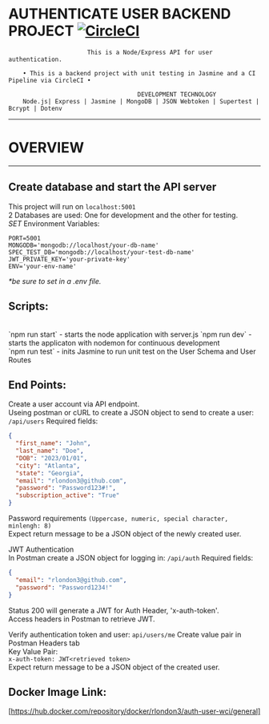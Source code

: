 AUTHENTICATE USER BACKEND PROJECT [![CircleCI](https://dl.circleci.com/status-badge/img/gh/rlondon3/authenticate-user/tree/main.svg?style=svg)](https://dl.circleci.com/status-badge/redirect/gh/rlondon3/authenticate-user/tree/main)
=======================================================
                          This is a Node/Express API for user authentication.

        • This is a backend project with unit testing in Jasmine and a CI Pipeline via CircleCI •
      
                                        DEVELOPMENT TECHNOLOGY
        Node.js| Express | Jasmine | MongoDB | JSON Webtoken | Supertest | Bcrypt | Dotenv 
 ___________________________________________________________________

# OVERVIEW
---------------------------
## Create database and start the API server  
This project will run on `localhost:5001`   
2 Databases are used: One for development and the other for testing.  
*SET* Environment Variables:
```   
PORT=5001 
MONGODB='mongodb://localhost/your-db-name'
SPEC_TEST_DB='mongodb://localhost/your-test-db-name'
JWT_PRIVATE_KEY='your-private-key'
ENV='your-env-name'
```
_*be sure to set in a .env file._  

## Scripts:
<br>
`npm run start` - starts the node application with server.js
`npm run dev` - starts the applicaton with nodemon for continuous development<br/>
`npm run test` - inits Jasmine to run unit test on the User Schema and User Routes
 

## End Points: 
Create a user account via API endpoint.  
Useing postman or cURL to create a JSON object to send to create a user: `/api/users` 
Required fields:  
```json
{
  "first_name": "John", 
  "last_name": "Doe",
  "DOB": "2023/01/01",
  "city": "Atlanta", 
  "state": "Georgia",
  "email": "rlondon3@github.com",
  "password": "Password123#!",   
  "subscription_active": "True"
}
```
Password requirements `(Uppercase, numeric, special character, minlengh: 8)`   
Expect return message to be a JSON object of the newly created user.

JWT Authentication   
In Postman create a JSON object for logging in: `/api/auth` 
Required fields: 
```json
{
  "email": "rlondon3@github.com",
  "password": "Password1234!"
} 
```
Status 200 will generate a JWT for Auth Header, 'x-auth-token'.  
Access headers in Postman to retrieve JWT.  

Verify authentication token and user: `api/users/me` 
Create value pair in Postman Headers tab   
Key Value Pair:   
`x-auth-token: JWT<retrieved token>`   
Expect return message to be a JSON object of the created user.  

## Docker Image Link: 
[https://hub.docker.com/repository/docker/rlondon3/auth-user-wci/general]
